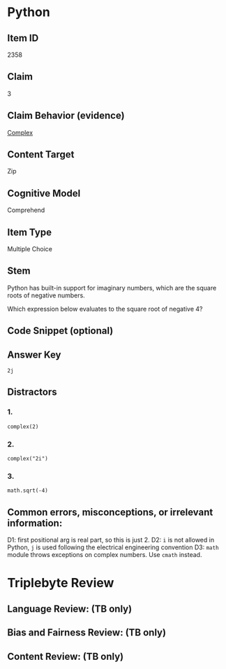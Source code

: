 # Python

## Item ID
2358

## Claim
3

## Claim Behavior (evidence)

[Complex](https://docs.python.org/3/library/functions.html#complex)


## Content Target
Zip

## Cognitive Model
Comprehend

## Item Type
Multiple Choice

## Stem

Python has built-in support for imaginary numbers, which are the square roots of negative numbers.

Which expression below evaluates to the square root of negative 4?

## Code Snippet (optional)

## Answer Key

`2j`

## Distractors

### 1.

`complex(2)`

### 2.

`complex("2i")`


### 3.

`math.sqrt(-4)`


## Common errors, misconceptions, or irrelevant information:

D1: first positional arg is real part, so this is just 2.
D2: `i` is not allowed in Python, `j` is used following the electrical engineering convention
D3: `math` module throws exceptions on complex numbers. Use `cmath` instead.

# Triplebyte Review


## Language Review: (TB only)


## Bias and Fairness Review: (TB only)


## Content Review: (TB only)

